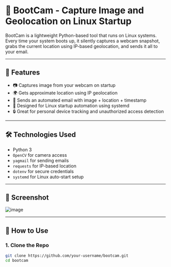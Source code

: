 # 🔐 BootCam - Capture Image and Geolocation on Linux Startup

BootCam is a lightweight Python-based tool that runs on Linux systems. Every time your system boots up, it silently captures a webcam snapshot, grabs the current location using IP-based geolocation, and sends it all to your email.

---

## 📸 Features

- 📷 Captures image from your webcam on startup
- 🌍 Gets approximate location using IP geolocation
- 📧 Sends an automated email with image + location + timestamp
- 🐧 Designed for Linux startup automation using systemd
- 🔒 Great for personal device tracking and unauthorized access detection

---

## 🛠 Technologies Used

- Python 3
- `OpenCV` for camera access
- `yagmail` for sending emails
- `requests` for IP-based location
- `dotenv` for secure credentials
- `systemd` for Linux auto-start setup

---

## 📸 Screenshot
![image](https://github.com/user-attachments/assets/519b2269-7061-40f5-81eb-1f2f1ab36fe8)

---

## 🚀 How to Use

### 1. Clone the Repo
```bash
git clone https://github.com/your-username/bootcam.git
cd bootcam


